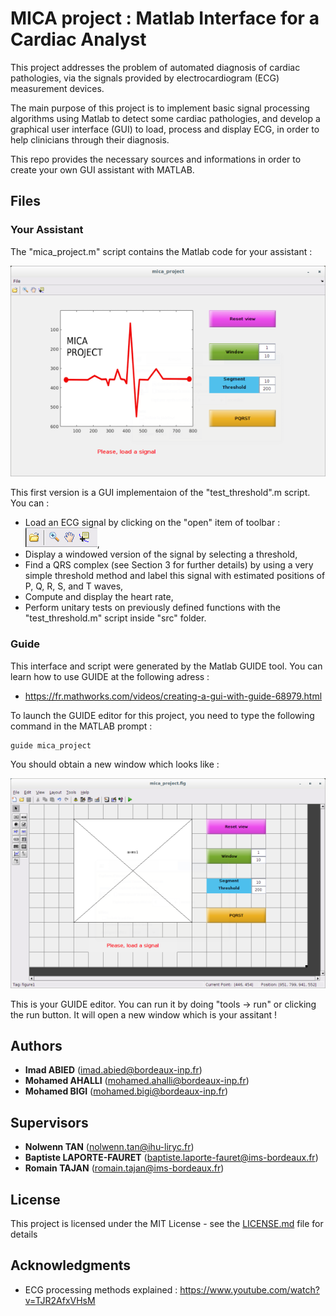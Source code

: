 # MICA project : Matlab Interface for a Cardiac Analyst

This project addresses the problem of automated diagnosis of cardiac pathologies, via the signals provided by electrocardiogram (ECG) measurement devices.

The main purpose of this project is to implement basic signal processing algorithms using Matlab
to detect some cardiac pathologies, and develop a graphical user interface (GUI) to load, process and
display ECG, in order to help clinicians through their diagnosis.

This repo provides the necessary sources and informations in order to create your own GUI assistant with MATLAB.

## Files

### Your Assistant

The "mica_project.m" script contains the Matlab code for your assistant :

![](images/assistant.png)

This first version is a GUI implementaion of the "test_threshold".m script. You can : 

* Load an ECG signal by clicking on the "open" item of toolbar : ![](images/toolbar.png),
* Display a windowed version of the signal by selecting a threshold,
* Find a QRS complex (see Section 3 for further details) by using a very simple threshold method and label this signal with estimated positions of P, Q, R, S, and T waves,
* Compute and display the heart rate,
* Perform unitary tests on previously defined functions with the "test_threshold.m" script inside "src" folder.

### Guide

This interface and script were generated by the Matlab GUIDE tool. You can learn how to use GUIDE at the following adress : 

* https://fr.mathworks.com/videos/creating-a-gui-with-guide-68979.html

To launch the GUIDE editor for this project, you need to type the following command in the MATLAB prompt :

```
guide mica_project
```

You should obtain a new window which looks like :

![](images/guide.png)

This is your GUIDE editor. You can run it by doing "tools -> run" or clicking the run button. 
It will open a new window which is your assitant !

## Authors
* **Imad ABIED** (imad.abied@bordeaux-inp.fr)
* **Mohamed AHALLI** (mohamed.ahalli@bordeaux-inp.fr)
* **Mohamed BIGI** (mohamed.bigi@bordeaux-inp.fr)

## Supervisors
* **Nolwenn TAN** (nolwenn.tan@ihu-liryc.fr)
* **Baptiste LAPORTE-FAURET** (baptiste.laporte-fauret@ims-bordeaux.fr)
* **Romain TAJAN** (romain.tajan@ims-bordeaux.fr)

## License

This project is licensed under the MIT License - see the [LICENSE.md](LICENSE.md) file for details

## Acknowledgments

* ECG processing methods explained : https://www.youtube.com/watch?v=TJR2AfxVHsM

